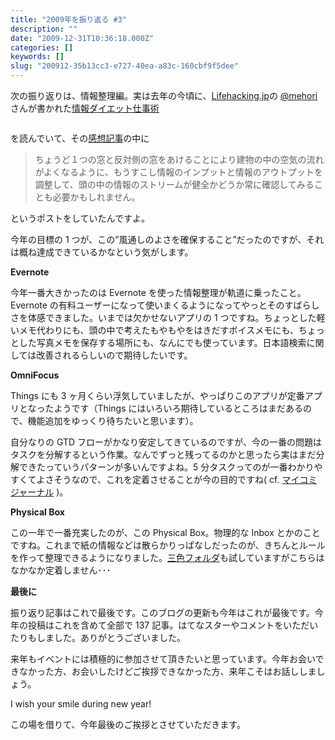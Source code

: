 ```yaml
---
title: "2009年を振り返る #3"
description: ""
date: "2009-12-31T10:36:18.000Z"
categories: []
keywords: []
slug: "200912-35b13cc3-e727-40ea-a83c-160cbf9f5dee"
---
```


次の振り返りは、情報整理編。実は去年の今頃に、[Lifehacking.jp](http://lifehacking.jp/)の [@mehori](http://twitter.com/mehori) さんが書かれた[情報ダイエット仕事術](http://www.amazon.co.jp/gp/product/4479771328?ie=UTF8&tag=qli-22&linkCode=as2&camp=247&creative=7399&creativeASIN=4479771328)

![]()

を読んでいて、その[感想記事](/posts/7eff13b2-7243-4300-abfd-2af68c0a5284/)の中に

> ちょうど１つの窓と反対側の窓をあけることにより建物の中の空気の流れがよくなるように、もうすこし情報のインプットと情報のアウトプットを調整して、頭の中の情報のストリームが健全かどうか常に確認してみることも必要かもしれません。

というポストをしていたんですよ。

今年の目標の 1 つが、この”風通しのよさを確保すること”だったのですが、それは概ね達成できているかなという気がします。

**Evernote**

今年一番大きかったのは Evernote を使った情報整理が軌道に乗ったこと。Evernote の有料ユーザーになって使いまくるようになってやっとそのすばらしさを体感できました。いまでは欠かせないアプリの 1 つですね。ちょっとした軽いメモ代わりにも、頭の中で考えたもやもやをはきだすボイスメモにも、ちょっとした写真メモを保存する場所にも、なんにでも使っています。日本語検索に関しては改善されるらしいので期待したいです。

**OmniFocus**

Things にも 3 ヶ月くらい浮気していましたが、やっぱりこのアプリが定番アプリとなったようです（Things にはいろいろ期待しているところはまだあるので、機能追加をゆっくり待ちたいと思います）。

自分なりの GTD フローがかなり安定してきているのですが、今の一番の問題はタスクを分解するという作業。なんでずっと残ってるのかと思ったら実はまだ分解できたっていうパターンが多いんですよね。5 分タスクってのが一番わかりやすくてよさそうなので、これを定着させることが今の目的ですね( cf. [マイコミジャーナル](http://journal.mycom.co.jp/series/lifehacktalk/019/index.html) )。

**Physical Box**

この一年で一番充実したのが、この Physical Box。物理的な Inbox とかのことですね。これまで紙の情報などは散らかりっぱなしだったのが、きちんとルールを作って整理できるようになりました。[三色フォルダ](http://www.ideaxidea.com/archives/2005/05/post_3.html)も試していますがこちらはなかなか定着しません･･･

**最後に**

振り返り記事はこれで最後です。このブログの更新も今年はこれが最後です。今年の投稿はこれを含めて全部で 137 記事。はてなスターやコメントをいただいたりもしました。ありがとうございました。

来年もイベントには積極的に参加させて頂きたいと思っています。今年お会いできなかった方、お会いしたけどご挨拶できなかった方、来年こそはお話ししましょう。

I wish your smile during new year!

この場を借りて、今年最後のご挨拶とさせていただきます。
